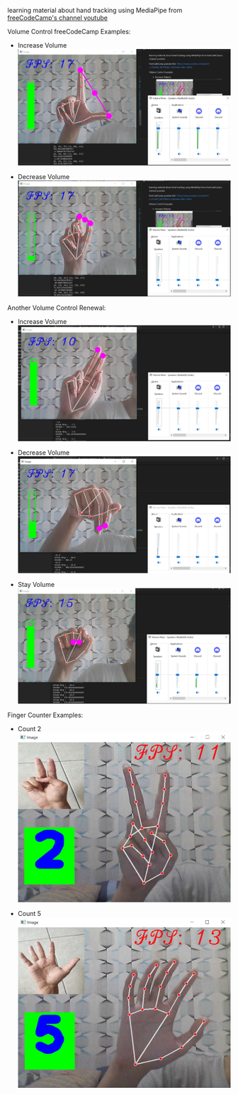 learning material about hand tracking using MediaPipe from [freeCodeCamp's channel youtube](https://www.youtube.com/watch?v=01sAkU_NvOY&list=LL&index=6&t=1663s)


Volume Control freeCodeCamp Examples: 

* Increase Volume
![Volume Control Increase Base](Img/volumIbase.png)

* Decrease Volume
![Volume Control Decrease Base](Img/volumDecBase.png)

Another Volume Control Renewal:

* Increase Volume
![volume Control Increase](Img/volumeControlIncrease.jpeg)

* Decrease Volume
![volume Control Decrase](Img/volumeControlDecrease.png)

* Stay Volume
![volume Control Stay](Img/volumeControlStay.png)


Finger Counter Examples:

* Count 2
![](Img/fingerCount2.png)

* Count 5
![](Img/fingerCount5.png)
